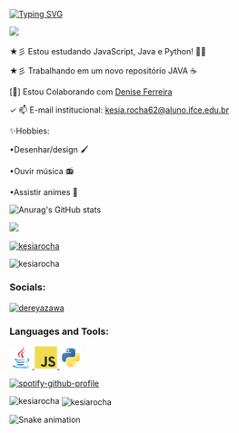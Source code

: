 
<a href="https://git.io/typing-svg"><img src="https://readme-typing-svg.demolab.com?font=Comic+Sans&size=48&pause=1000&color=FFFFFF&width=435&height=100&lines=%E2%9C%A8+Hey+ya!+%E2%9C%A8;I'm+Kesia+Rocha;%E2%98%85%E2%94%81%E2%94%81Welcome%E2%94%81%E2%94%81%E2%98%85" alt="Typing SVG" /></a>


<img src = "https://media.discordapp.net/attachments/795515503773745152/1083932596733481040/98050f12986b5ff520c7c20d844250d8.jpg">
<div>

★彡  Estou estudando JavaScript, Java e Python! 👩‍💻

★彡 Trabalhando em um novo repositório JAVA ☕

[🤝] Estou Colaborando com [Denise Ferreira](https://github.com/DeniseFer)

✓ 📫 E-mail institucional: kesia.rocha62@aluno.ifce.edu.br


✨Hobbies:

•Desenhar/design 🖌️ 

•Ouvir música 📻
     
•Assistir animes 🥷



![Anurag's GitHub stats](https://github-readme-stats.vercel.app/api?username=KesiaRocha&show_icons=true&theme=swift)


<img src =
"https://media.discordapp.net/attachments/795515503773745152/1083935475527602186/IMG_20230310_231133.jpg">
<div>


<p align="left"> <a href="https://github.com/ryo-ma/github-profile-trophy"><img src="https://github-profile-trophy.vercel.app/?username=kesiarocha" alt="kesiarocha" /></a> </p>


<p align="left"> <img src="https://komarev.com/ghpvc/?username=kesiarocha&label=Profile%20views&color=0e75b6&style=flat" alt="kesiarocha" /> </p>


<h3 align="left">Socials:</h3>
<p align="left">
<a href="https://twitter.com/dereyazawa" target="blank"><img align="center" src="https://raw.githubusercontent.com/rahuldkjain/github-profile-readme-generator/master/src/images/icons/Social/twitter.svg" alt="dereyazawa" height="30" width="40" /></a>
</p>

<h3 align="left">Languages and Tools:</h3>
<p align="left"> <a href="https://www.java.com" target="_blank" rel="noreferrer"> <img src="https://raw.githubusercontent.com/devicons/devicon/master/icons/java/java-original.svg" alt="java" width="40" height="40"/> </a> <a href="https://developer.mozilla.org/en-US/docs/Web/JavaScript" target="_blank" rel="noreferrer"> <img src="https://raw.githubusercontent.com/devicons/devicon/master/icons/javascript/javascript-original.svg" alt="javascript" width="40" height="40"/> </a> <a href="https://www.python.org" target="_blank" rel="noreferrer"> <img src="https://raw.githubusercontent.com/devicons/devicon/master/icons/python/python-original.svg" alt="python" width="40" height="40"/> </a> </p>

[![spotify-github-profile](https://spotify-github-profile.vercel.app/api/view?uid=31crmdp5wnipynpayd7hsfkk3s2a&cover_image=true&theme=novatorem&show_offline=false&background_color=000000&interchange=false&bar_color=ffffff&bar_color_cover=false)](https://spotify-github-profile.vercel.app/api/view?uid=31crmdp5wnipynpayd7hsfkk3s2a&redirect=true)
  

<p><img align="left" src="https://github-readme-stats.vercel.app/api/top-langs?username=kesiarocha&show_icons=true&locale=en&layout=compact" alt="kesiarocha" /></p>

<p>&nbsp;<img align="center" src="https://github-readme-stats.vercel.app/api?username=kesiarocha&show_icons=true&theme=white&title_color=ffffff&text_color=000000&bg_color=ffffff&hide_border=true&locale=en" alt="kesiarocha" /></p>



  ![Snake animation](https://github.com/LuigiGF/LuigiGF/blob/output/github-contribution-grid-snake.svg)


